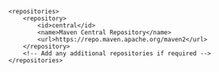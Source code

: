    <repositories>
        <repository>
            <id>central</id>
            <name>Maven Central Repository</name>
            <url>https://repo.maven.apache.org/maven2</url>
        </repository>
        <!-- Add any additional repositories if required -->
    </repositories>
